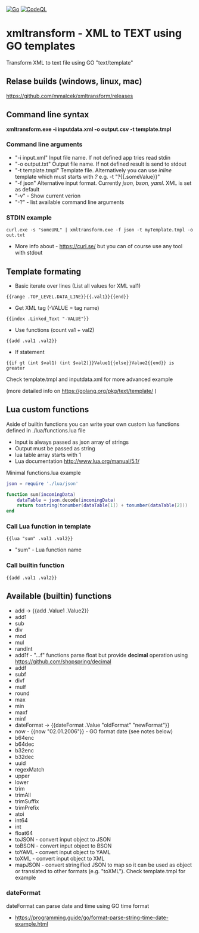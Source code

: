 [![Go](https://github.com/mmalcek/xmltransform/actions/workflows/go.yml/badge.svg)](https://github.com/mmalcek/xmltransform/actions/workflows/go.yml)
[![CodeQL](https://github.com/mmalcek/xmltransform/actions/workflows/codeql-analysis.yml/badge.svg)](https://github.com/mmalcek/xmltransform/actions/workflows/codeql-analysis.yml)

# xmltransform - XML to TEXT using GO templates
Transform XML to text file using GO "text/template"

## Relase builds (windows, linux, mac)
https://github.com/mmalcek/xmltransform/releases

## Command line syntax
**xmltransform.exe -i inputdata.xml -o output.csv -t template.tmpl**

### Command line arguments
- "-i input.xml" Input file name. If not defined app tries read stdin
- "-o output.txt" Output file name. If not defined result is send to stdout
- "-t template.tmpl" Template file. Alternatively you can use *inline* template which must starts with *?* e.g. -t "?{{.someValue}}"
- "-f json" Alternative input format. Currently *json, bson, yaml*. XML is set as default
- "-v" - Show current verion
- "-?" - list available command line arguments

### STDIN example
```
curl.exe -s "someURL" | xmltransform.exe -f json -t myTemplate.tmpl -o out.txt 
```
- More info about - https://curl.se/ but you can of course use any tool with stdout

## Template formating
- Basic iterate over lines (List all values for XML val1)
```
{{range .TOP_LEVEL.DATA_LINE}}{{.val1}}{{end}}
```
- Get XML tag (-VALUE = tag name)
```
{{index .Linked_Text "-VALUE"}}
```
- Use functions (count va1 + val2)
```
{{add .val1 .val2}} 
```
- If statement 
```
{{if gt (int $val1) (int $val2)}}Value1{{else}}Value2{{end}} is greater
```
Check template.tmpl and inputdata.xml for more advanced example

(more detailed info on https://golang.org/pkg/text/template/ )

## Lua custom functions
Aside of builtin functions you can write your own custom lua functions defined in ./lua/functions.lua file
- Input is always passed as json array of strings
- Output must be passed as string
- lua table array starts with 1
- Lua documentation http://www.lua.org/manual/5.1/

Minimal functions.lua example
```lua
json = require './lua/json'

function sum(incomingData) 
    dataTable = json.decode(incomingData)
    return tostring(tonumber(dataTable[1]) + tonumber(dataTable[2]))
end
```

### Call Lua function in template 
```
{{lua "sum" .val1 .val2}}
```
- "sum" - Lua function name

### Call builtin function
```
{{add .val1 .val2}}
```

## Available (builtin) functions
- add -> {{add .Value1 .Value2}}
- add1
- sub
- div
- mod
- mul
- randInt
- add1f - "...f" functions parse float but provide **decimal** operation using https://github.com/shopspring/decimal
- addf
- subf
- divf
- mulf
- round
- max
- min
- maxf
- minf
- dateFormat -> {{dateFormat .Value "oldFormat" "newFormat"}}
- now - {{now "02.01.2006"}} - GO format date (see notes below)
- b64enc
- b64dec
- b32enc
- b32dec
- uuid
- regexMatch
- upper
- lower
- trim
- trimAll
- trimSuffix
- trimPrefix
- atoi
- int64
- int
- float64
- toJSON - convert input object to JSON
- toBSON - convert input object to BSON
- toYAML - convert input object to YAML
- toXML - convert input object to XML
- mapJSON - convert stringified JSON to map so it can be used as object or translated to other formats (e.g. "toXML"). Check template.tmpl for example 

### dateFormat
dateFormat can parse date and time using GO time format
- https://programming.guide/go/format-parse-string-time-date-example.html
